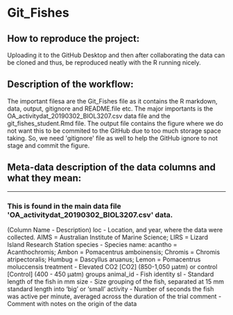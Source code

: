 # Git_Fishes
## How to reproduce the project: 
Uploading it to the GitHub Desktop and then after collaborating the data can be cloned and thus, be reproduced neatly with the R running nicely. 

## Description of the workflow: 
The important filesa are the Git_Fishes file as it contains the R markdown, data, output, gitignore and README.file etc.
The major importants is the OA_activitydat_20190302_BIOL3207.csv data file and the git_fishes_student.Rmd file.
The output file contains the figure where we do not want this to be commited to the GitHub due to too much storage space taking. So, we need 'gitignore' file as well to help the GitHub ignore to not stage and commit the figure. 

## Meta-data description of the data columns and what they mean: 
----------------------------------------------------------------------
### This is found in the main data file 'OA_activitydat_20190302_BIOL3207.csv' data.
(Column Name - Description)
loc - Location, and year, where the data were collected. AIMS = Australian Institute of Marine Science; LIRS = Lizard Island Research Station
species	- Species name: acantho = Acanthochromis; Ambon = Pomacentrus amboinensis; Chromis = Chromis atripectoralis; Humbug = Dascyllus aruanus; Lemon = Pomacentrus moluccensis
treatment	- Elevated CO2 [CO2] (850-1,050 µatm) or control [Control] (400 - 450 µatm) groups
animal_id	- Fish identity
sl - Standard length of the fish in mm
size -	Size grouping of the fish, separated at 15 mm standard length into ‘big’ or ‘small’
activity - Number of seconds the fish was active per minute, averaged across the duration of the trial
comment -	Comment with notes on the origin of the data
